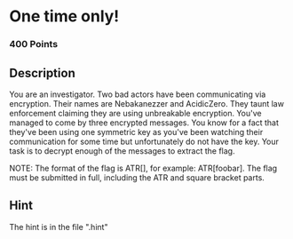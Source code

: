 # One time only!

### 400 Points

## Description
You are an investigator. Two bad actors have been communicating via encryption. Their names are Nebakanezzer and AcidicZero. They taunt law enforcement claiming they are using unbreakable encryption. You've managed to come by three encrypted messages. You know for a fact that they've been using one symmetric key as you've been watching their communication for some time but unfortunately do not have the key.  Your task is to decrypt enough of the messages to extract the flag. 

NOTE: The format of the flag is ATR\[\], for example: ATR\[foobar\]. The flag must be submitted in full, including the ATR and square bracket parts.

## Hint
The hint is in the file ".hint"